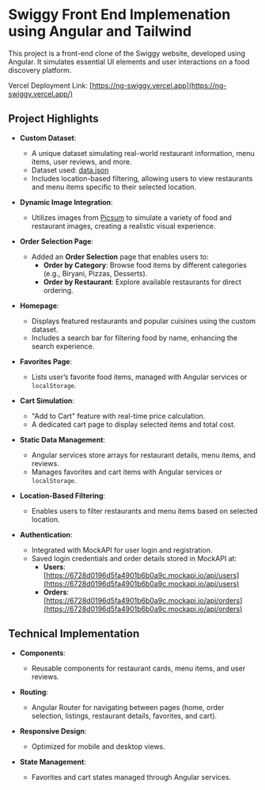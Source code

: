 # Swiggy Front End Implemenation using Angular and Tailwind

This project is a front-end clone of the Swiggy website, developed using Angular. It simulates essential UI elements and user interactions on a food discovery platform. 

Vercel Deployment Link: [https://ng-swiggy.vercel.app](https://ng-swiggy.vercel.app/)

## Project Highlights

- **Custom Dataset**:
  - A unique dataset simulating real-world restaurant information, menu items, user reviews, and more.
  - Dataset used: [data.json](https://github.com/sai-vatturi/ng-swiggy/blob/main/src/assets/data/data.json)
  - Includes location-based filtering, allowing users to view restaurants and menu items specific to their selected location.

- **Dynamic Image Integration**:
  - Utilizes images from [Picsum](https://picsum.photos/) to simulate a variety of food and restaurant images, creating a realistic visual experience.

- **Order Selection Page**:
  - Added an **Order Selection** page that enables users to:
    - **Order by Category**: Browse food items by different categories (e.g., Biryani, Pizzas, Desserts).
    - **Order by Restaurant**: Explore available restaurants for direct ordering.
  
- **Homepage**:
  - Displays featured restaurants and popular cuisines using the custom dataset.
  - Includes a search bar for filtering food by name, enhancing the search experience.

- **Favorites Page**:
  - Lists user’s favorite food items, managed with Angular services or `localStorage`.

- **Cart Simulation**:
  - "Add to Cart" feature with real-time price calculation.
  - A dedicated cart page to display selected items and total cost.

- **Static Data Management**:
  - Angular services store arrays for restaurant details, menu items, and reviews.
  - Manages favorites and cart items with Angular services or `localStorage`.

- **Location-Based Filtering**:
  - Enables users to filter restaurants and menu items based on selected location.

- **Authentication**:
  - Integrated with MockAPI for user login and registration.
  - Saved login credentials and order details stored in MockAPI at:
    - **Users**: [https://6728d0196d5fa4901b6b0a9c.mockapi.io/api/users](https://6728d0196d5fa4901b6b0a9c.mockapi.io/api/users)
    - **Orders**: [https://6728d0196d5fa4901b6b0a9c.mockapi.io/api/orders](https://6728d0196d5fa4901b6b0a9c.mockapi.io/api/orders)

## Technical Implementation

- **Components**:
  - Reusable components for restaurant cards, menu items, and user reviews.

- **Routing**:
  - Angular Router for navigating between pages (home, order selection, listings, restaurant details, favorites, and cart).

- **Responsive Design**:
  - Optimized for mobile and desktop views.

- **State Management**:
  - Favorites and cart states managed through Angular services.
